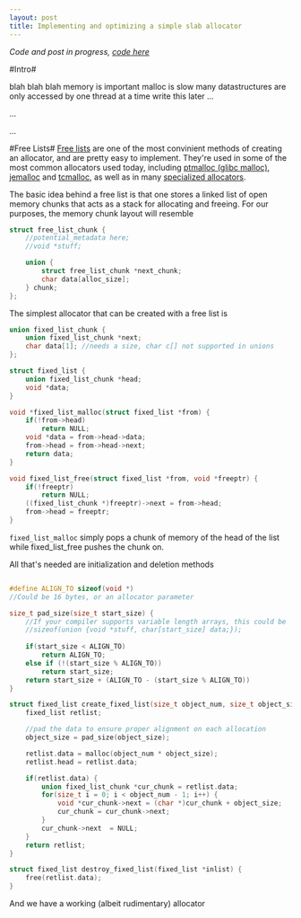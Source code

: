 ```yaml
---
layout: post
title: Implementing and optimizing a simple slab allocator
---
```


*Code and post in progress, [code here](github.com/schets/fast_alloc)*

#Intro#

blah blah blah memory is important malloc is slow many datastructures are only accessed by one thread at a time write this later ...

...

...

#Free Lists#
[Free lists](https://en.wikipedia.org/wiki/Free_list) are one of the most convinient methods of creating an allocator, and are pretty easy to implement. They're used in some of the most common allocators used today, including [ptmalloc (glibc malloc)](http://code.woboq.org/userspace/glibc/malloc), [jemalloc](http://www.canonware.com/jemalloc/) and [tcmalloc](http://goog-perftools.sourceforge.net/doc/tcmalloc.html), as well as in many [specialized allocators](http://gameprogrammingpatterns.com/object-pool.html).

The basic idea behind a free list is that one stores a linked list of open memory chunks that acts as a stack for allocating and freeing. For our purposes, the memory chunk layout will resemble

```C
struct free_list_chunk {
    //potential_metadata here;
    //void *stuff;

    union {
        struct free_list_chunk *next_chunk;
        char data[alloc_size];
    } chunk;
};
```

The simplest allocator that can be created with a free list is

```C
union fixed_list_chunk {
    union fixed_list_chunk *next;
    char data[1]; //needs a size, char c[] not supported in unions
};

struct fixed_list {
    union fixed_list_chunk *head;
    void *data;
}

void *fixed_list_malloc(struct fixed_list *from) {
    if(!from->head)
        return NULL;
    void *data = from->head->data;
    from->head = from->head->next;
    return data;
}

void fixed_list_free(struct fixed_list *from, void *freeptr) {
    if(!freeptr)
        return NULL;
    ((fixed_list_chunk *)freeptr)->next = from->head;
    from->head = freeptr;
}
```

```fixed_list_malloc``` simply pops a chunk of memory of the head of the list while fixed_list_free pushes the chunk on.

All that's needed are initialization and deletion methods

```C

#define ALIGN_TO sizeof(void *)
//Could be 16 bytes, or an allocator parameter

size_t pad_size(size_t start_size) {
    //If your compiler supports variable length arrays, this could be
    //sizeof(union {void *stuff, char[start_size] data;});
    
    if(start_size < ALIGN_TO)
        return ALIGN_TO;
    else if (!(start_size % ALIGN_TO))
        return start_size;
    return start_size + (ALIGN_TO - (start_size % ALIGN_TO))
}

struct fixed_list create_fixed_list(size_t object_num, size_t object_size) {
    fixed_list retlist;

    //pad the data to ensure proper alignment on each allocation
    object_size = pad_size(object_size);

    retlist.data = malloc(object_num * object_size);
    retlist.head = retlist.data;

    if(retlist.data) {
        union fixed_list_chunk *cur_chunk = retlist.data;
        for(size_t i = 0; i < object_num - 1; i++) {
            void *cur_chunk->next = (char *)cur_chunk + object_size;
            cur_chunk = cur_chunk->next;
        }
        cur_chunk->next  = NULL;
    }
    return retlist;
}

struct fixed_list destroy_fixed_list(fixed_list *inlist) {
    free(retlist.data);
}

```

And we have a working (albeit rudimentary) allocator
